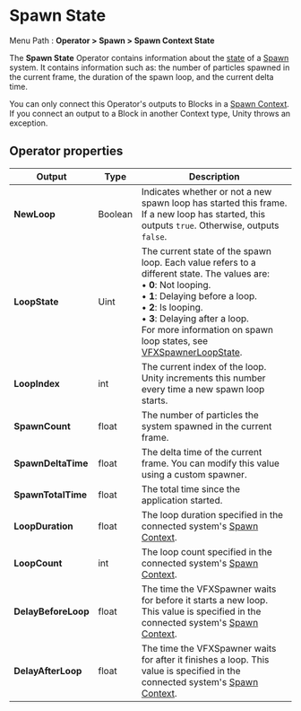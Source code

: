 # Spawn State

Menu Path : **Operator > Spawn > Spawn Context State**

The **Spawn State** Operator contains information about the [state](https://docs.unity3d.com/ScriptReference/VFX.VFXSpawnerState.html) of a [Spawn](Context-Spawn.md) system. It contains information such as: the number of particles spawned in the current frame, the duration of the spawn loop, and the current delta time.

You can only connect this Operator's outputs to Blocks in a [Spawn Context](Context-Spawn.md). If you connect an output to a Block in another Context type, Unity throws an exception.

## Operator properties

| **Output**          | **Type** | **Description**                                              |
| ------------------- | -------- | ------------------------------------------------------------ |
| **NewLoop**         | Boolean  | Indicates whether or not a new spawn loop has started this frame. If a new loop has started, this outputs `true`. Otherwise, outputs `false`. |
| **LoopState**       | Uint     | The current state of the spawn loop. Each value refers to a different state. The values are:<br/>&#8226; **0**: Not looping.<br/>&#8226; **1**: Delaying before a loop.<br/>&#8226; **2**: Is looping.<br/>&#8226; **3**: Delaying after a loop.<br/>For more information on spawn loop states, see [VFXSpawnerLoopState](https://docs.unity3d.com/Documentation/ScriptReference/VFX.VFXSpawnerLoopState.html). |
| **LoopIndex**       | int      | The current index of the loop. Unity increments this number every time a new spawn loop starts. |
| **SpawnCount**      | float    | The number of particles the system spawned in the current frame. |
| **SpawnDeltaTime**  | float    | The delta time of the current frame. You can modify this value using a custom spawner. |
| **SpawnTotalTime**  | float    | The total time since the application started.                |
| **LoopDuration**    | float    | The loop duration specified in the connected system's [Spawn Context](Context-Spawn.md). |
| **LoopCount**       | int      | The loop count specified in the connected system's [Spawn Context](Context-Spawn.md). |
| **DelayBeforeLoop** | float    | The time the VFXSpawner waits for before it starts a new loop. This value is specified in the connected system's [Spawn Context](Context-Spawn.md). |
| **DelayAfterLoop**  | float    | The time the VFXSpawner waits for after it finishes a loop. This value is specified in the connected system's [Spawn Context](Context-Spawn.md). |